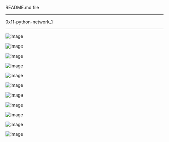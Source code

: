 README.md file
__________________
0x11-python-network_1
_____________________
![image](https://github.com/HalimaEla59/alx-higher_level_programming/assets/86242444/40dbe2fb-bab5-4b0e-b763-dd1b9ee12b09)

![image](https://github.com/HalimaEla59/alx-higher_level_programming/assets/86242444/9fdbcce8-05d4-47f2-bdf0-7606976b311c)

![image](https://github.com/HalimaEla59/alx-higher_level_programming/assets/86242444/2a2da187-cb32-42c9-8c64-ce61e511c772)

![image](https://github.com/HalimaEla59/alx-higher_level_programming/assets/86242444/09b4e736-9452-4d85-80c6-dde4cf46072d)

![image](https://github.com/HalimaEla59/alx-higher_level_programming/assets/86242444/15e0fbeb-5c72-425b-9793-56789392d0ac)

![image](https://github.com/HalimaEla59/alx-higher_level_programming/assets/86242444/aeb6de52-70b2-44c5-842e-0bc419d47343)

![image](https://github.com/HalimaEla59/alx-higher_level_programming/assets/86242444/0611fdf8-c1ef-473b-9687-08c8ce1ab762)

![image](https://github.com/HalimaEla59/alx-higher_level_programming/assets/86242444/3ee5021d-54b4-4116-b33b-44ebdab4cbd1)

![image](https://github.com/HalimaEla59/alx-higher_level_programming/assets/86242444/d750d9ad-37b2-476d-99e8-005813648e39)

![image](https://github.com/HalimaEla59/alx-higher_level_programming/assets/86242444/b06af799-faf4-43e0-8934-3695a39dec97)

![image](https://github.com/HalimaEla59/alx-higher_level_programming/assets/86242444/48c92947-3a9f-4095-b247-dc07e712b248)
